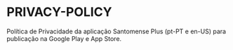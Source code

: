 # PRIVACY-POLICY
Política de Privacidade da aplicação Santomense Plus (pt-PT e en-US) para publicação na Google Play e App Store.
